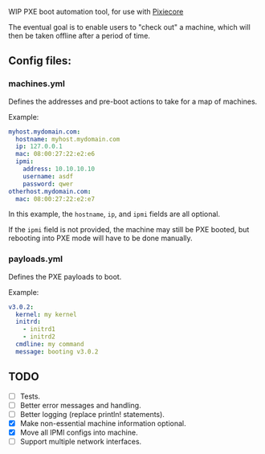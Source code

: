 WIP PXE boot automation tool, for use with [Pixiecore](https://github.com/danderson/netboot/tree/master/pixiecore)

The eventual goal is to enable users to "check out" a machine, which will then be taken offline after a period of time.

## Config files:

### machines.yml

Defines the addresses and pre-boot actions to take for a map of machines.

Example:
```yaml
myhost.mydomain.com:
  hostname: myhost.mydomain.com
  ip: 127.0.0.1
  mac: 08:00:27:22:e2:e6
  ipmi:
    address: 10.10.10.10
    username: asdf
    password: qwer
otherhost.mydomain.com:
  mac: 08:00:27:22:e2:e7
```

In this example, the `hostname`, `ip`, and `ipmi` fields are all optional.

If the `ipmi` field is not provided, the machine may still be PXE booted, but rebooting into PXE mode will have to be done manually.

### payloads.yml

Defines the PXE payloads to boot.

Example:
```yaml
v3.0.2:
  kernel: my kernel
  initrd:
    - initrd1
    - initrd2
  cmdline: my command
  message: booting v3.0.2
```

## TODO

- [ ] Tests.
- [ ] Better error messages and handling.
- [ ] Better logging (replace println! statements).
- [X] Make non-essential machine information optional.
- [X] Move all IPMI configs into machine.
- [ ] Support multiple network interfaces.

